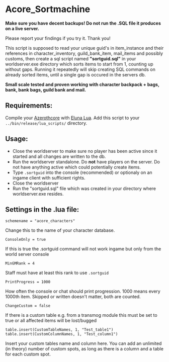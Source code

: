 # Acore_Sortmachine

**Make sure you have decent backups! Do not run the .SQL file it produces on a live server.**

Please report your findings if you try it. Thank you!

This script is supposed to read your unique guid's in item_instance and their references in character_inventory, guild_bank_item, mail_items and possibly customs, then create a sql script named **"sortguid.sql"** in your worldserver.exe directory which sorts items to start from 1, counting up without gaps. Running it repeatedly will skip creating SQL commands on already sorted items, until a single gap is occured in the servers db.

**Small scale tested and proven working with character backpack + bags, bank, bank bags, guild bank and mail.**


## Requirements:

Compile your [Azerothcore](https://github.com/azerothcore/azerothcore-wotlk) with [Eluna Lua](https://www.azerothcore.org/catalogue-details.html?id=131435473).
Add this script to your `../bin/release/lua_scripts/` directory.


## Usage:
- Close the worldserver to make sure no player has been active since it started and all changes are written to the db.
- Run the worldserver standalone. Do **not** have players on the server. Do not have anything active which could potentially create items.
- Type `.sortguid` into the console (recommended) or optionaly on an ingame client with sufficient rights.
- Close the worldserver
- Run the "sortguid.sql" file which was created in your directory where worldserver.exe resides.


## Settings in the .lua file:

`schemename = "acore_characters"`

Change this to the name of your character database.


`ConsoleOnly = true`

If this is true the .sortguid command will not work ingame but only from the world server console


`MinGMRank = 4`

Staff must have at least this rank to use `.sortguid`


`PrintProgress = 1000`

How often the console or chat should print progression. 1000 means every 1000th item. Skipped or written doesn't matter, both are counted.


`ChangeCustom = false`

If there is a custom table e.g. from a transmog module this must be set to true or all affected items will be lost/bugged


`table.insert(CustomTableNames, 1, "Test_table1")`
`table.insert(CustomColumnNames, 1, "Test_column1")`

Insert your custom tables name and column here. You can add an unlimited (in theory) number of custom spots, as long as there is a column and a table for each custom spot.
